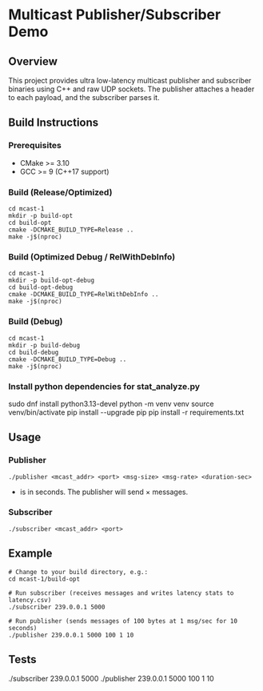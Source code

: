 # Multicast Publisher/Subscriber Demo

## Overview
This project provides ultra low-latency multicast publisher and subscriber binaries using C++ and raw UDP sockets. The publisher attaches a header to each payload, and the subscriber parses it.

## Build Instructions

### Prerequisites
- CMake >= 3.10
- GCC >= 9 (C++17 support)


### Build (Release/Optimized)
```
cd mcast-1
mkdir -p build-opt
cd build-opt
cmake -DCMAKE_BUILD_TYPE=Release ..
make -j$(nproc)
```

### Build (Optimized Debug / RelWithDebInfo)
```
cd mcast-1
mkdir -p build-opt-debug
cd build-opt-debug
cmake -DCMAKE_BUILD_TYPE=RelWithDebInfo ..
make -j$(nproc)
```

### Build (Debug)
```
cd mcast-1
mkdir -p build-debug
cd build-debug
cmake -DCMAKE_BUILD_TYPE=Debug ..
make -j$(nproc)
```

### Install python dependencies for stat_analyze.py
sudo dnf install python3.13-devel
python -m venv venv
source venv/bin/activate
pip install --upgrade pip
pip install -r requirements.txt


## Usage


### Publisher
```
./publisher <mcast_addr> <port> <msg-size> <msg-rate> <duration-sec>
```
* <duration-sec> is in seconds. The publisher will send <msg-rate> × <duration-sec> messages.

### Subscriber
```
./subscriber <mcast_addr> <port>
```

## Example
```
# Change to your build directory, e.g.:
cd mcast-1/build-opt

# Run subscriber (receives messages and writes latency stats to latency.csv)
./subscriber 239.0.0.1 5000

# Run publisher (sends messages of 100 bytes at 1 msg/sec for 10 seconds)
./publisher 239.0.0.1 5000 100 1 10
```

## Tests
./subscriber 239.0.0.1 5000
./publisher 239.0.0.1 5000 100 1 10